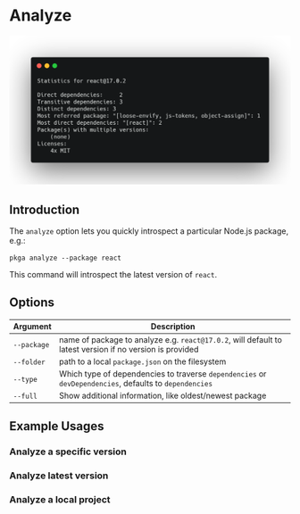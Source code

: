# Analyze 
![Analyze Screenshot](./analyze_simple.png "Analyze Screenshot")
## Introduction
The `analyze` option lets you quickly introspect a particular Node.js package, e.g.:
```
pkga analyze --package react
```
This command will introspect the latest version of `react`.

## Options
Argument | Description
--- | ---
`--package` | name of package to analyze e.g. `react@17.0.2`, will default to latest version if no version is provided
`--folder` | path to a local `package.json` on the filesystem
`--type` | Which type of dependencies to traverse `dependencies` or `devDependencies`, defaults to `dependencies`
`--full` | Show additional information, like oldest/newest package

## Example Usages
### Analyze a specific version
### Analyze latest version
### Analyze a local project